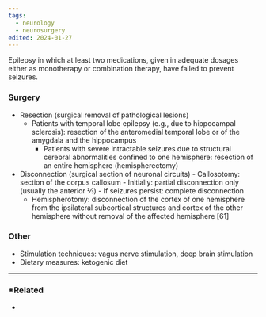 ```yaml
---
tags:
  - neurology
  - neurosurgery
edited: 2024-01-27
---
```

Epilepsy in which at least two medications, given in adequate dosages either as monotherapy or combination therapy, have failed to prevent seizures.
### Surgery
- Resection (surgical removal of pathological lesions)
	- Patients with temporal lobe epilepsy (e.g., due to hippocampal sclerosis): resection of the anteromedial temporal lobe or of the amygdala and the hippocampus
	   - Patients with severe intractable seizures due to structural cerebral abnormalities confined to one hemisphere: resection of an entire hemisphere (hemispherectomy)
- Disconnection (surgical section of neuronal circuits)
	   - Callosotomy: section of the corpus callosum 
		  - Initially: partial disconnection only (usually the anterior ⅔)
		  - If seizures persist: complete disconnection
   - Hemispherotomy: disconnection of the cortex of one hemisphere from the ipsilateral subcortical structures and cortex of the other hemisphere without removal of the affected hemisphere [61]

### Other
- Stimulation techniques: vagus nerve stimulation, deep brain stimulation
- Dietary measures: ketogenic diet

---
### *Related
- 